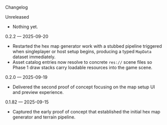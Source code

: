 Changelog

Unreleased
- Nothing yet.

0.2.2 — 2025-09-20
- Restarted the hex map generator work with a stubbed pipeline triggered when singleplayer or host setup begins, producing a typed `MapData` dataset immediately.
- Asset catalog entries now resolve to concrete `res://` scene files so Phase 1 draw stacks carry loadable resources into the game scene.

0.2.0 — 2025-09-19
- Delivered the second proof of concept focusing on the map setup UI and preview experience.

0.1.82 — 2025-09-15
- Captured the early proof of concept that established the initial hex map generator and terrain pipeline.
